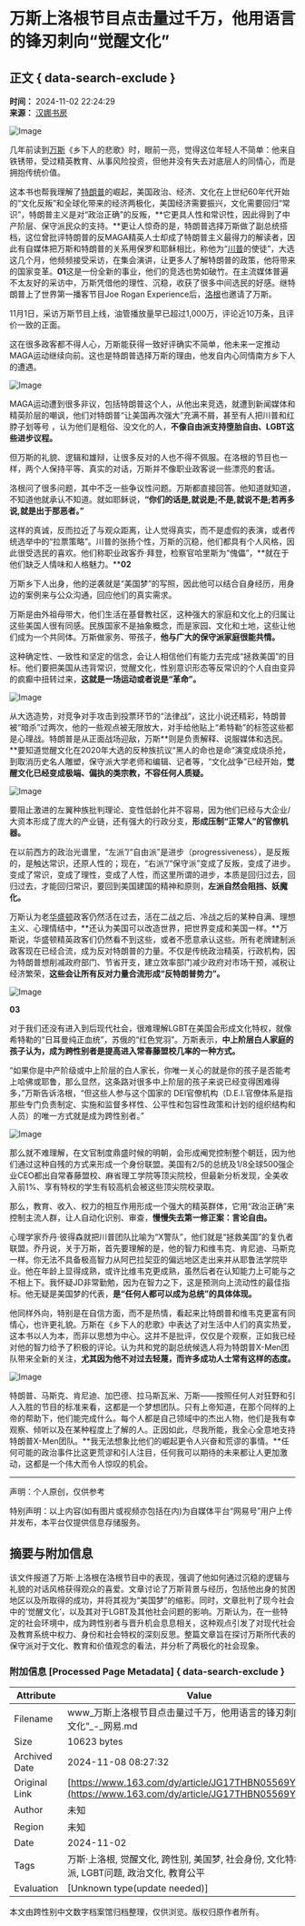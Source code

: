 # 万斯上洛根节目点击量过千万，他用语言的锋刃刺向“觉醒文化”

## 正文 { data-search-exclude }


**时间：** 2024-11-02 22:24:29  
**来源：** [汉娜书房](https://www.163.com/dy/media/T1728632621800.html)

![Image](https://static.ws.126.net/163/f2e/dy_media/dy_media/static/images/ipLocation.f6d00eb.svg)

几年前读到[万斯](https://ent.163.com/keywords/4/0/4e0765af/1.html)《乡下人的悲歌》时，眼前一亮，觉得这位年轻人不简单：他来自铁锈带，受过精英教育、从事风险投资，但他并没有失去对底层人的同情心，而是拥抱传统价值。

这本书也帮我理解了[特朗普](https://ent.163.com/keywords/7/7/72796717666e/1.html)的崛起，美国政治、经济、文化在上世纪60年代开始的“文化反叛”和全球化带来的经济两极化，美国经济需要振兴，文化需要回归“常识”，特朗普主义是对“政治正确”的反叛，**它更具人性和常识性，因此得到了中产阶层、保守派民众的支持。**更让人惊奇的是，特朗普选择万斯做了副总统搭档，这位曾批评特朗普的反MAGA精英人士却成了特朗普主义最得力的解读者，因此有自媒体把万斯和特朗普的关系用保罗和耶稣相比，称他为“[川普](https://ent.163.com/keywords/5/d/5ddd666e/1.html)的使徒”，大选这几个月，他频频接受采访，在集会演讲，让更多人了解特朗普的政策，他将带来的国家变革。**01**这是一份全新的事业，他们的竞选也势如破竹。在主流媒体普遍不太友好的采访中，万斯凭借他的理性、沉稳，收获了很多中间选民的好感。继特朗普上了世界第一播客节目Joe Rogan Experience后，[洛根](https://ent.163.com/keywords/6/1/6d1b6839/1.html)也邀请了万斯。

11月1日，采访万斯节目上线，油管播放量早已超过1,000万，评论近10万条，且评价一致的正面。

这在很多政客都不得人心，万斯能获得一致好评确实不简单，他未来一定推动MAGA运动继续向前。这也是特朗普选择万斯的理由，他发自内心同情南方乡下人的遭遇。

![Image](https://nimg.ws.126.net/?url=http%3A%2F%2Fdingyue.ws.126.net%2F2024%2F1102%2Fca63ed45j00smbu4a000vd000iw00btm.jpg&thumbnail=660x2147483647&quality=80&type=jpg)

MAGA运动遭到很多非议，包括特朗普这个人，从他出来竞选，就遭到新闻媒体和精英阶层的嘲讽，他们对特朗普“让美国再次强大”充满不屑，甚至有人把川普和红脖子划等号 ，认为他们是粗俗、没文化的人，**不像自由派支持堕胎自由、LGBT这些进步议程。**

但万斯的礼貌、逻辑和雄辩，让很多反对的人也不得不佩服。在洛根的节目也一样，两个人保持平等、真实的对话，万斯并不像职业政客说一些漂亮的套话。

洛根问了很多问题，其中不乏一些争议性问题。万斯都直接回答。他知道就知道，不知道他就承认不知道。就如耶稣说，**“你们的话是,就说是;不是,就说不是;若再多说,就是出于那恶者。”**

这样的真诚，反而拉近了与观众距离，让人觉得真实，而不是虚假的表演，或者传统选举中的“拉票策略”。川普的张扬个性，万斯的沉稳，他们都具有个人风格，因此很受选民的喜欢。他们称职业政客乔·拜登，检察官哈里斯为“傀儡”，**就在于他们缺乏人情味和人格魅力。****02**

万斯乡下人出身，他的逆袭就是“美国梦”的写照，因此他可以结合自身经历，用身边的案例来与公众沟通，回应他们的真实需求。

万斯是由外祖母带大，他们生活在基督教社区，这种强大的家庭和文化上的归属让这些美国人很有同感。民族国家不是抽象概念，而是家园、文化和土地，这些让他们成为一个共同体。万斯做家务、带孩子，**他与广大的保守派家庭很能共情。**

这种确定性、一致性和坚定的信念，会让人相信他们有能力去完成“拯救美国”的目标。他们要把美国从违背常识，觉醒文化，性别意识形态等反常识的个人自由变异的疯癫中扭转过来，**这就是一场运动或者说是“革命”。**

![Image](https://nimg.ws.126.net/?url=http%3A%2F%2Fdingyue.ws.126.net%2F2024%2F1102%2F796da3e4j00smbu4a005jd000u001kdm.jpg&thumbnail=660x2147483647&quality=80&type=jpg)

从大选造势，对竞争对手攻击到投票环节的“法律战”，这比小说还精彩，特朗普被“暗杀”过两次，他的一些观点被无限放大，对手给他贴上“希特勒”的标签这些都是心理战。特朗普是从正面战场迎敌，万斯**则是负责解释、说服媒体和选民。**要知道觉醒文化在2020年大选的反种族抗议“黑人的命也是命”演变成烧杀抢，到取消历史名人雕塑，保守派大学老师和编辑、记者等，“文化战争”已经开始，**觉醒文化已经变成极端、偏执的类宗教，不容任何人质疑。**

![Image](https://nimg.ws.126.net/?url=http%3A%2F%2Fdingyue.ws.126.net%2F2024%2F1102%2F87751ccfj00smbu49000md000h600aim.jpg&thumbnail=660x2147483647&quality=80&type=jpg)

要阻止激进的左翼种族批判理论、变性低龄化并不容易，因为他们已经与大企业/大资本形成了庞大的产业链，还有强大的行政分支，**形成压制“正常人”的官僚机器。**

在以前西方的政治光谱里，“左派”/“自由派”是进步（progressiveness），是反叛的，是触达常识，还原人性的；现在，“右派”/“保守派”变成了反叛，变成了进步。变成了常识，变成了理性，变成了人性，而这里所谓的进步，本质是回归过去，回归过去，才能回归常识，要回到美国建国的精神和原则，**左派自然会阻挡、妖魔化。**

万斯认为老[华盛顿](https://ent.163.com/keywords/5/4/534e76db987f/1.html)政客仍然活在过去，活在二战之后、冷战之后的某种自满、理想主义、心理情结中，**还认为美国可以改造世界，把世界变成和美国一样。**万斯说，华盛顿精英政客们仍然看不到这些，或者不愿意承认这些。所有老牌建制派政客现在已经合流，成为反对特朗普的力量。不仅是传统政治精英，行政机构，因为特朗普想削减政府部门、节省开支，建立效率部门减少政府对市场干预，减税让经济繁荣，**这些会让所有反对力量合流形成“反特朗普势力”。**

![Image](https://nimg.ws.126.net/?url=http%3A%2F%2Fdingyue.ws.126.net%2F2024%2F1102%2Ffa1dd814j00smbu4a003vd000u001hom.jpg&thumbnail=660x2147483647&quality=80&type=jpg)

**03**

对于我们还没有进入到后现代社会，很难理解LGBT在美国会形成文化特权，就像希特勒的“日耳曼纯正血统”，苏俄的“红色党羽”。万斯表示，**中上阶层白人家庭的孩子认为，成为跨性别者是提高进入常春藤盟校几率的一种方式。**

“如果你是中产阶级或中上阶层的白人家长，你唯一关心的就是你的孩子是否能考上哈佛或耶鲁，那么显然，这条路对很多中上阶层的孩子来说已经变得困难得多，”万斯告诉洛根，“但这些人参与这个国家的 DEI官僚机构（D.E.I.官僚体系是指那些专门负责制定、实施和监督多样性、公平性和包容性政策和计划的组织结构和人员）的唯一方式就是成为跨性别者。”

![Image](https://nimg.ws.126.net/?url=http%3A%2F%2Fdingyue.ws.126.net%2F2024%2F1102%2Fc3e36cbaj00smbu4b0035d000q000zkm.jpg&thumbnail=660x2147483647&quality=80&type=jpg)

那么就不难理解，在文官制度鼎盛时候的明朝，会形成阉党控制整个朝廷，因为他们通过这种自残的方式来形成一个身份联盟。美国有2/5的总统及1/8全球500强企业CEO都出自常春藤盟校、麻省理工学院等顶尖院校，但最新分析发现，全美收入前1%、享有特权的学生有较高机会被这些顶尖院校录取。

那么，教育、收入、权力的相互作用形成一个强大的精英群体，它用“政治正确”来控制主流人群，让人自动化识别、审查，**慢慢失去第一修正案：言论自由。**

心理学家乔丹·彼得森就把川普团队比喻为“X警队”，他们就是“拯救美国”的复仇者联盟。乔丹说，关于万斯，首先要理解的是，他的智力和维韦克、肯尼迪、马斯克一样。你无法不具备极高智力从阿巴拉契亚的偏远地区走出来并从耶鲁法学院毕业。他在年龄上显得成熟，或许比维韦克更成熟，虽然后者在认知能力上可能与之不相上下。我怀疑JD非常勤勉，因为在智力之下，这是预测向上流动性的最佳指标。他无疑是美国梦的代表，**是“任何人都可以成为总统”的具体体现。**

他同样外向，特别是在自信方面，而不是热情，看起来比特朗普和维韦克更富有同情心，也许更礼貌。万斯在《乡下人的悲歌》中表达了对生活中人们的真实热爱，这本书以人为本，而非以思想为中心。这并不是批评，仅仅是个观察，正如我已经对他的智力给予了积极的评论。认为共和党的副总统候选人将为特朗普X-Men团队带来全新的关注，**尤其因为他不对过去轻蔑，而许多成功人士常有这样的态度。**

![Image](https://nimg.ws.126.net/?url=http%3A%2F%2Fdingyue.ws.126.net%2F2024%2F1102%2Fe6952dc2j00smbu49002rd000qe00dhm.jpg&thumbnail=660x2147483647&quality=80&type=jpg)

特朗普、马斯克、肯尼迪、加巴德、拉马斯瓦米、万斯——按照任何人对狂野和引人入胜的节目的标准来看，这都是一个梦想团队。只有上帝知道，在那个同样的上帝的帮助下，他们能完成什么。每个人都是自己领域中的杰出人物，他们是我有幸观察、倾听以及在某种程度上了解的人。正因如此，尽我所能，我全心全意地支持特朗普X-Men团队。**我无法想象比他们的崛起更令人兴奋和荒谬的事情。**任何可能的政治事件比这更荒谬和引人注目，任何我可以期待的未来都让人更加激动，这都是一个伟大而令人惊叹的机会。

---

声明：个人原创，仅供参考

特别声明：以上内容(如有图片或视频亦包括在内)为自媒体平台“网易号”用户上传并发布，本平台仅提供信息存储服务。

## 摘要与附加信息

<!-- tcd_abstract -->
该文件报道了万斯·上洛根在洛根节目中的表现，强调了他如何通过沉稳的逻辑与礼貌的对话风格获得观众的喜爱。文章讨论了万斯背景与经历，包括他出身的贫困地区以及所取得的成功，并将其视为“美国梦”的缩影。同时，文章批判了现今社会中的‘觉醒文化’，以及其对于LGBT及其他社会问题的影响。万斯认为，在一些特定的社会环境中，成为跨性别者与晋升机会息息相关，这种观点引发了对现代社会及教育系统中权力、身份和社会特权的深刻反思。整篇文章旨在探讨万斯所代表的保守派对于文化、教育和价值观念的看法，并分析了两极化的社会现象。
<!-- tcd_abstract_end -->

### 附加信息 [Processed Page Metadata] { data-search-exclude }

| Attribute       | Value                                  |
|-----------------|----------------------------------------|
| Filename        | www_万斯上洛根节目点击量过千万，他用语言的锋刃刺向“觉醒文化”_-_网易.md                             |
| Size            | 10623 bytes                           |
| Archived Date   | 2024-11-08 08:27:32                             |
| Original Link   | [https://www.163.com/dy/article/JG17THBN05569YL6.html](https://www.163.com/dy/article/JG17THBN05569YL6.html)                       |
| Author          | 未知                               |
| Region          | 未知                               |
| Date            | 2024-11-02                                 |
| Tags            | 万斯·上洛根, 觉醒文化, 跨性别, 美国梦, 社会身份, 文化特权, 保守派, LGBT问题, 政治文化, 教育公平                                 |
| Evaluation            | [Unknown type(update needed)]                                 |
<!-- tcd_table_end -->

本文由跨性别中文数字档案馆归档整理，仅供浏览。版权归原作者所有。
